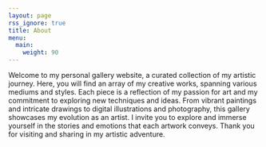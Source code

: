 ```yaml
---
layout: page
rss_ignore: true
title: About
menu:
  main:
    weight: 90
---
```


Welcome to my personal gallery website, a curated collection of my artistic journey. Here, you will find an array of my creative works, spanning various mediums and styles. Each piece is a reflection of my passion for art and my commitment to exploring new techniques and ideas. From vibrant paintings and intricate drawings to digital illustrations and photography, this gallery showcases my evolution as an artist. I invite you to explore and immerse yourself in the stories and emotions that each artwork conveys. Thank you for visiting and sharing in my artistic adventure.
